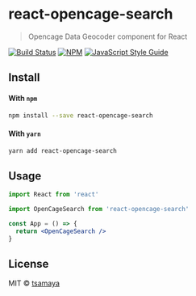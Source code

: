 # react-opencage-search

> Opencage Data Geocoder component for React

[![Build Status](https://travis-ci.com/tsamaya/react-opencage-search.svg?branch=main)](https://travis-ci.com/tsamaya/react-opencage-search)
[![NPM](https://img.shields.io/npm/v/react-opencage-search.svg)](https://www.npmjs.com/package/react-opencage-search)
[![JavaScript Style Guide](https://img.shields.io/badge/code_style-standard-brightgreen.svg)](https://standardjs.com)

## Install

#### With `npm`

```bash
npm install --save react-opencage-search
```

#### With `yarn`

```bash
yarn add react-opencage-search
```

## Usage

```jsx
import React from 'react'

import OpenCageSearch from 'react-opencage-search'

const App = () => {
  return <OpenCageSearch />
}
```

## License

MIT © [tsamaya](https://github.com/tsamaya)
